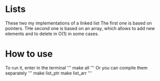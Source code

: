 # Lists
 These two my implementations of a linked list
 The first one is based on pointers.
 THe second one is based on an array, which allows to add new elements and to delete in O(1) in some cases.

# How to use
 To run it, enter in the terminal
 '''
 make all
 '''
 Or you can compile them separately
 '''
 make list_ptr
 make list_arr
 '''


